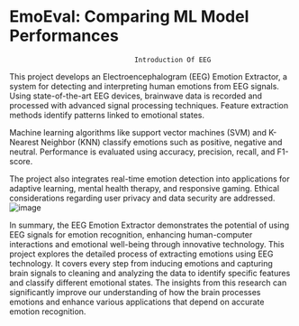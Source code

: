 # EmoEval: Comparing ML Model Performances
                                   Introduction Of EEG
This project develops an Electroencephalogram (EEG) Emotion Extractor, a system for detecting and interpreting human emotions from EEG signals. Using state-of-the-art EEG devices, brainwave data is recorded and processed with advanced signal processing techniques. Feature extraction methods identify patterns linked to emotional states.

Machine learning algorithms like support vector machines (SVM) and K-Nearest Neighbor (KNN) classify emotions such as positive, negative and neutral. Performance is evaluated using accuracy, precision, recall, and F1-score.

The project also integrates real-time emotion detection into applications for adaptive learning, mental health therapy, and responsive gaming. Ethical considerations regarding user privacy and data security are addressed.
                                  ![image](https://github.com/Neha8136/EmoEval_Comparing_ML_Model_Performances/assets/91106552/c9a1b9b4-841b-4e76-9491-06f73ed20097)


In summary, the EEG Emotion Extractor demonstrates the potential of using EEG signals for emotion recognition, enhancing human-computer interactions and emotional well-being through innovative technology. 
This project explores the detailed process of extracting emotions using EEG technology. It covers every step from inducing emotions and capturing brain signals to cleaning and analyzing the data to identify specific features and classify different emotional states. The insights from this research can significantly improve our understanding of how the brain processes emotions and enhance various applications that depend on accurate emotion recognition. 
